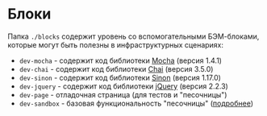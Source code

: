 # Блоки

Папка `./blocks` содержит уровень со вспомогательными БЭМ-блоками, которые могут быть полезны в инфраструктурных сценариях:

- `dev-mocha` - содержит код библиотеки [Mocha](https://mochajs.org) (версия 1.4.1)
- `dev-chai` - содержит код библиотеки [Chai](http://chaijs.com) (версия 3.5.0)
- `dev-sinon` - содержит код библиотеки [Sinon](http://sinonjs.org) (версия 1.17.0)
- `dev-jquery` - содержит код библиотеки [jQuery](https://jquery.com) (версия 2.2.3)
- `dev-page` - отладочная страница (для тестов и "песочницы")
- `dev-sandbox`	- базовая функциональность "песочницы" ([подробнее](blocks/dev-sandbox/dev-sandbox.md))
